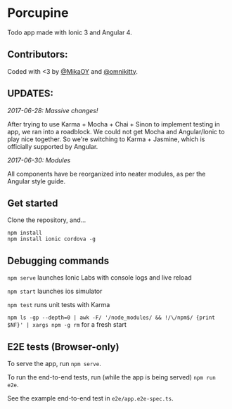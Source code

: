 Porcupine
=====================

Todo app made with Ionic 3 and Angular 4. 

Contributors:
--------
Coded with <3 by [@MikaOY](https://github.com/MikaOY) and [@omnikitty](https://github.com/omnikitty).

UPDATES:
--------
*2017-06-28: Massive changes!*

After trying to use Karma + Mocha + Chai + Sinon to implement testing in app, we ran into a roadblock. We could not get Mocha and Angular/Ionic to play nice together. So we're switching to Karma + Jasmine, which is officially supported by Angular. 

*2017-06-30: Modules*

All components have be reorganized into neater modules, as per the Angular style guide. 

Get started
-------------------------------
Clone the repository, and...
```
npm install
npm install ionic cordova -g
```

Debugging commands
----------------------
`npm serve` launches Ionic Labs with console logs and live reload

`npm start` launches ios simulator

`npm test` runs unit tests with Karma

`npm ls -gp --depth=0 | awk -F/ '/node_modules/ && !/\/npm$/ {print $NF}' | xargs npm -g rm` for a fresh start

E2E tests (Browser-only)
----------------------

To serve the app, run `npm serve`.

To run the end-to-end tests, run (while the app is being served) `npm run e2e`.

See the example end-to-end test in `e2e/app.e2e-spec.ts`.
